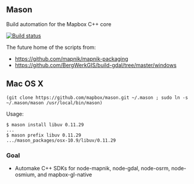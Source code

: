 ## Mason

Build automation for the Mapbox C++ core

[![Build status](https://ci.appveyor.com/api/projects/status/tjybfxu4cgerjlcn)](https://ci.appveyor.com/project/Mapbox/mason)

The future home of the scripts from:

  - https://github.com/mapnik/mapnik-packaging
  - https://github.com/BergWerkGIS/build-gdal/tree/master/windows

## Mac OS X

```
(git clone https://github.com/mapbox/mason.git ~/.mason ; sudo ln -s ~/.mason/mason /usr/local/bin/mason)
```

Usage:
```
$ mason install libuv 0.11.29
...
$ mason prefix libuv 0.11.29
.../mason_packages/osx-10.9/libuv/0.11.29
```

### Goal

 - Automake C++ SDKs for node-mapnik, node-gdal, node-osrm, node-osmium, and mapbox-gl-native
